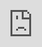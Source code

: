 <!DOCTYPE html>
<html lang="en">
<head>
    <meta charset="UTF-8">
    <meta name="viewport" content="width=device-width, initial-scale=1.0">
    <title>Embedded Website</title>
    <style>
        body, html {
            margin: 0;
            padding: 0;
            height: 100%;
            overflow: hidden;
        }
        iframe {
            border: none;
            width: 100%;
            height: 100%;
            position: absolute;
            top: 0;
            left: 0;
        }
    </style>
</head>
<body>
    <iframe src="https://h5.colorpark.cn/#/pages/index/detailsphone?machine_id=1123146" frameborder="0"></iframe>
</body>
</html>
this is the code for design service iframe website

